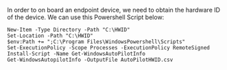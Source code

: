 In order to on board an endpoint device, we need to obtain the hardware ID of the device. 
We can use this Powershell Script below:

```
New-Item -Type Directory -Path "C:\HWID"
Set-Location -Path "C:\HWID"
$env:Path += ";C:\Program Files\WindowsPowershell\Scripts"
Set-ExecutionPolicy -Scope Processes -ExecutionPolicy RemoteSigned
Install-Script -Name Get-WindowsAutoPilotInfo
Get-WindowsAutopilotInfo -OutputFile AutoPilotHWID.csv
```